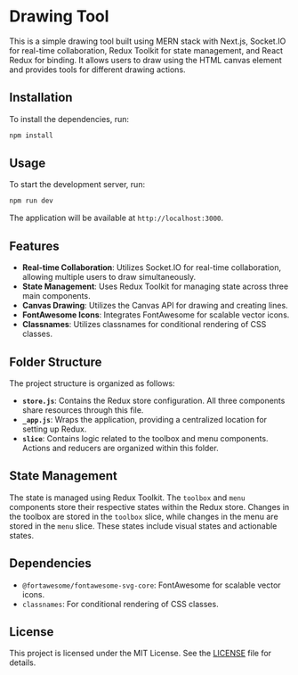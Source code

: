 # Drawing Tool

This is a simple drawing tool built using MERN stack with Next.js, Socket.IO for real-time collaboration, Redux Toolkit for state management, and React Redux for binding. It allows users to draw using the HTML canvas element and provides tools for different drawing actions.

## Installation

To install the dependencies, run:

```bash
npm install
```

## Usage

To start the development server, run:

```bash
npm run dev
```

The application will be available at `http://localhost:3000`.

## Features

- **Real-time Collaboration**: Utilizes Socket.IO for real-time collaboration, allowing multiple users to draw simultaneously.
- **State Management**: Uses Redux Toolkit for managing state across three main components.
- **Canvas Drawing**: Utilizes the Canvas API for drawing and creating lines.
- **FontAwesome Icons**: Integrates FontAwesome for scalable vector icons.
- **Classnames**: Utilizes classnames for conditional rendering of CSS classes.

## Folder Structure

The project structure is organized as follows:

- **`store.js`**: Contains the Redux store configuration. All three components share resources through this file.
- **`_app.js`**: Wraps the application, providing a centralized location for setting up Redux.
- **`slice`**: Contains logic related to the toolbox and menu components. Actions and reducers are organized within this folder.

## State Management

The state is managed using Redux Toolkit. The `toolbox` and `menu` components store their respective states within the Redux store. Changes in the toolbox are stored in the `toolbox` slice, while changes in the menu are stored in the `menu` slice. These states include visual states and actionable states.

## Dependencies

- `@fortawesome/fontawesome-svg-core`: FontAwesome for scalable vector icons.
- `classnames`: For conditional rendering of CSS classes.

## License

This project is licensed under the MIT License. See the [LICENSE](LICENSE) file for details.
